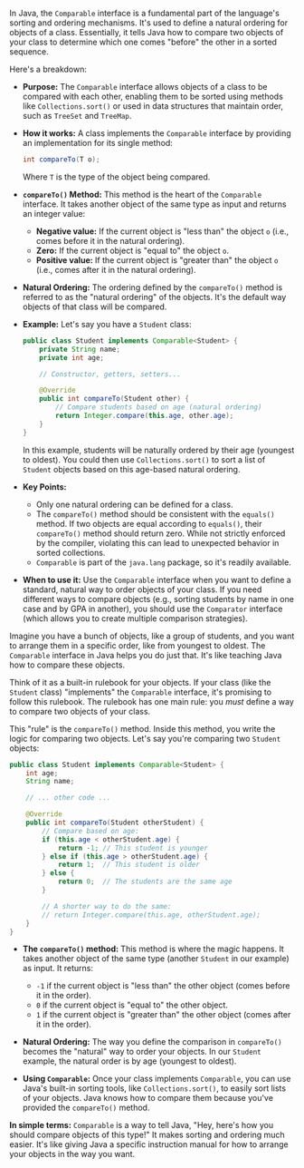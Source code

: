In Java, the `Comparable` interface is a fundamental part of the language's sorting and ordering mechanisms. It's used to define a natural ordering for objects of a class.  Essentially, it tells Java how to compare two objects of your class to determine which one comes "before" the other in a sorted sequence.

Here's a breakdown:

* **Purpose:** The `Comparable` interface allows objects of a class to be compared with each other, enabling them to be sorted using methods like `Collections.sort()` or used in data structures that maintain order, such as `TreeSet` and `TreeMap`.

* **How it works:**  A class implements the `Comparable` interface by providing an implementation for its single method:

   ```java
   int compareTo(T o);
   ```

   Where `T` is the type of the object being compared.

* **`compareTo()` Method:** This method is the heart of the `Comparable` interface.  It takes another object of the same type as input and returns an integer value:

   * **Negative value:** If the current object is "less than" the object `o` (i.e., comes before it in the natural ordering).
   * **Zero:** If the current object is "equal to" the object `o`.
   * **Positive value:** If the current object is "greater than" the object `o` (i.e., comes after it in the natural ordering).

* **Natural Ordering:** The ordering defined by the `compareTo()` method is referred to as the "natural ordering" of the objects.  It's the default way objects of that class will be compared.

* **Example:** Let's say you have a `Student` class:

   ```java
   public class Student implements Comparable<Student> {
       private String name;
       private int age;

       // Constructor, getters, setters...

       @Override
       public int compareTo(Student other) {
           // Compare students based on age (natural ordering)
           return Integer.compare(this.age, other.age); 
       }
   }
   ```

   In this example, students will be naturally ordered by their age (youngest to oldest).  You could then use `Collections.sort()` to sort a list of `Student` objects based on this age-based natural ordering.

* **Key Points:**

   * Only one natural ordering can be defined for a class.
   * The `compareTo()` method should be consistent with the `equals()` method.  If two objects are equal according to `equals()`, their `compareTo()` method should return zero.  While not strictly enforced by the compiler, violating this can lead to unexpected behavior in sorted collections.
   * `Comparable` is part of the `java.lang` package, so it's readily available.

* **When to use it:** Use the `Comparable` interface when you want to define a standard, natural way to order objects of your class.  If you need different ways to compare objects (e.g., sorting students by name in one case and by GPA in another), you should use the `Comparator` interface (which allows you to create multiple comparison strategies).

Imagine you have a bunch of objects, like a group of students, and you want to arrange them in a specific order, like from youngest to oldest. The `Comparable` interface in Java helps you do just that.  It's like teaching Java how to compare these objects.

Think of it as a built-in rulebook for your objects.  If your class (like the `Student` class) "implements" the `Comparable` interface, it's promising to follow this rulebook. The rulebook has one main rule: you *must* define a way to compare two objects of your class.

This "rule" is the `compareTo()` method. Inside this method, you write the logic for comparing two objects.  Let's say you're comparing two `Student` objects:

```java
public class Student implements Comparable<Student> {
    int age;
    String name;

    // ... other code ...

    @Override
    public int compareTo(Student otherStudent) {
        // Compare based on age:
        if (this.age < otherStudent.age) {
            return -1; // This student is younger
        } else if (this.age > otherStudent.age) {
            return 1;  // This student is older
        } else {
            return 0;  // The students are the same age
        }

        // A shorter way to do the same:
        // return Integer.compare(this.age, otherStudent.age);
    }
}
```

* **The `compareTo()` method:**  This method is where the magic happens.  It takes another object of the same type (another `Student` in our example) as input.  It returns:
    * `-1` if the current object is "less than" the other object (comes before it in the order).
    * `0` if the current object is "equal to" the other object.
    * `1` if the current object is "greater than" the other object (comes after it in the order).

* **Natural Ordering:**  The way you define the comparison in `compareTo()` becomes the "natural" way to order your objects.  In our `Student` example, the natural order is by age (youngest to oldest).

* **Using `Comparable`:** Once your class implements `Comparable`, you can use Java's built-in sorting tools, like `Collections.sort()`, to easily sort lists of your objects.  Java knows how to compare them because you've provided the `compareTo()` method.

**In simple terms:** `Comparable` is a way to tell Java, "Hey, here's how you should compare objects of this type!"  It makes sorting and ordering much easier.  It's like giving Java a specific instruction manual for how to arrange your objects in the way you want.


